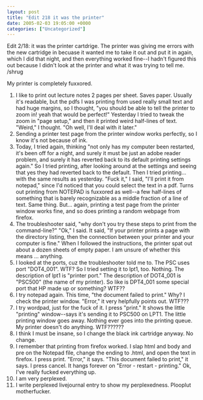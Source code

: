 ```yaml
---
layout: post
title: "Edit 218 it was the printer"
date: 2005-02-03 19:05:00 +0000
categories: ["Uncategorized"]
---
```


Edit 2/18: it was the printer cartdrige. The printer was giving me errors with the new cartridge in becuase it wanted me to take it out and put it in again, which I did that night, and then everything worked fine--I hadn't figured this out because I didn't look at the printer and what it was trying to tell me. /shrug

My printer is completely fuxxored. 
1) I like to print out lecture notes 2 pages per sheet. Saves paper. Usually it's readable, but the pdfs I was printing from used really small text and had huge margins, so I thought, "you should be able to tell the printer to zoom in! yeah that would be perfect!" Yesterday I tried to tweak the zoom in "page setup," and then it printed weird half-lines of text. "Weird," I thought. "Oh well, I'll deal with it later."
2) Sending a printer test page from the printer window works perfectly, so I know it's not because of ink.
3) Today, I tried again, thinking "not only has my computer been restarted, it's been off for a night, and surely it must be just an adobe reader problem, and surely it has reverted back to its default printing settings again." So I tried printing, after looking around at the settings and seeing that yes they had reverted back to the default. Then I tried printing... with the same results as yesterday. "Fuck it," I said, "I'll print it from notepad," since I'd noticed that you could select the text in a pdf. Turns out printing from NOTEPAD is fuxxored as well--a few half-lines of something that is barely recognizable as a middle fraction of a line of text. Same thing. But... again, printing a test page from the printer window works fine, and so does printing a random webpage from firefox. 
4) The troubleshooter said, "why don't you try these steps to print from the command-line?" "Ok," I said. It said, "If your printer prints a page with the directory listing, then the connection between your printer and your computer is fine." When I followed the instructions, the printer spat out about a dozen sheets of empty paper. I am unsure of whether this means ... anything.
5) I looked at the ports, cuz the troubleshooter told me to. The PSC uses port "DOT4_001". WTF? So I tried setting it to lpt1, too. Nothing. The description of lpt1 is "printer port." The description of DOT4_001 is "PSC500" (the name of my printer). So like is DPT4_001 some special port that HP made up or something? WTF??
6) I try notepad again. This time, "the document failed to print." Why? I check the printer window. "Error," it very helpfully points out. WTF???
7) I try wordpad, just for the fuck of it. I press "print." It shows the little "printing" window--says it's sending it to PSC500 on LPT1. The little printing window goes away. Nothing ever goes into the printing queue. My printer doesn't do anything. WTF??????
8) I think I must be insane, so I change the black ink cartridge anyway. No change.
9) I remember that printing from firefox worked. I slap html and body and pre on the Notepad file, change the ending to .html, and open the text in firefox. I press print. "Error," it says. "This document failed to print," it says. I press cancel. It hangs forever on "Error - restart - printing." Ok, I've really fucked everything up.
9) I am very perplexed.
10) I write perplexed livejournal entry to show my perplexedness. Plooplut motherfucker.